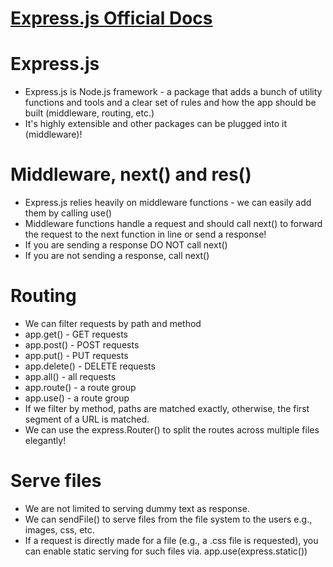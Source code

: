 # [Express.js Official Docs](https://expressjs.com/en/starter/installing.html)

# Express.js
- Express.js is Node.js framework - a package that adds a bunch of utility functions and tools and a clear set of rules and how the app should be built (middleware, routing, etc.)
- It's highly extensible and other packages can be plugged into it (middleware)!

# Middleware, next() and res()
- Express.js relies heavily on middleware functions - we can easily add them by calling use()
- Middleware functions handle a request and should call next() to forward the request to the next function in line or send a response!
- If you are sending a response DO NOT call next()
- If you are not sending a response, call next()

# Routing
- We can filter requests by path and method
- app.get() - GET requests
- app.post() - POST requests
- app.put() - PUT requests
- app.delete() - DELETE requests
- app.all() - all requests
- app.route() - a route group
- app.use() - a route group
- If we filter by method, paths are matched exactly, otherwise, the first segment of a URL is matched.
- We can use the express.Router() to split the routes across multiple files elegantly!

# Serve files
- We are not limited to serving dummy text as response.
- We can sendFile() to serve files from the file system to the users e.g., images, css, etc.
- If a request is directly made for a file (e.g., a .css file is requested), you can enable static serving for such files via. app.use(express.static())


